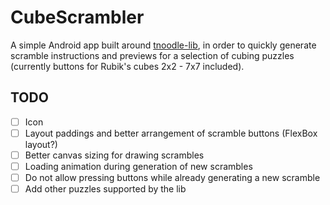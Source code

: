 # CubeScrambler

A simple Android app built around [tnoodle-lib](https://github.com/thewca/tnoodle-lib),
in order to quickly generate scramble instructions and previews for a selection of cubing puzzles (currently buttons for Rubik's cubes 2x2 - 7x7 included).

## TODO

- [ ] Icon
- [ ] Layout paddings and better arrangement of scramble buttons (FlexBox layout?)
- [ ] Better canvas sizing for drawing scrambles
- [ ] Loading animation during generation of new scrambles
- [ ] Do not allow pressing buttons while already generating a new scramble
- [ ] Add other puzzles supported by the lib
